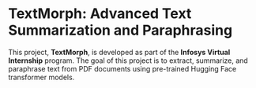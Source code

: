 # TextMorph: Advanced Text Summarization and Paraphrasing

This project, **TextMorph**, is developed as part of the **Infosys Virtual Internship** program. The goal of this project is to extract, summarize, and paraphrase text from PDF documents using pre-trained Hugging Face transformer models.
